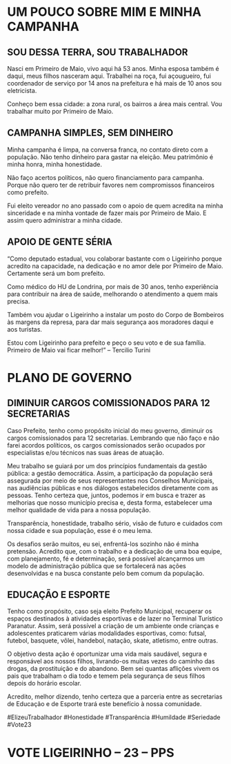 # UM POUCO SOBRE MIM E MINHA CAMPANHA 
## SOU DESSA TERRA, SOU TRABALHADOR
Nasci em Primeiro de Maio, vivo aqui há 53 anos. Minha esposa também é daqui, meus filhos nasceram aqui. Trabalhei na roça, fui açougueiro, fui coordenador de serviço por 14 anos na prefeitura e há mais de 10 anos sou eletricista.

Conheço bem essa cidade: a zona rural, os bairros a área mais central. Vou trabalhar muito por Primeiro de Maio.


## CAMPANHA SIMPLES, SEM DINHEIRO
Minha campanha é limpa, na conversa franca, no contato direto com a população. Não tenho dinheiro para gastar na eleição. Meu patrimônio é minha honra, minha honestidade.

Não faço acertos políticos, não quero financiamento para campanha. Porque não quero ter de retribuir favores nem compromissos financeiros como prefeito.

Fui eleito vereador no ano passado com o apoio de quem acredita na minha sinceridade e na minha vontade de fazer mais por Primeiro de Maio. E assim quero administrar a minha cidade.


## APOIO DE GENTE SÉRIA
“Como deputado estadual, vou colaborar bastante com o Ligeirinho porque acredito na capacidade, na dedicação e no amor dele por Primeiro de Maio. Certamente será um bom prefeito.

Como médico do HU de Londrina, por mais de 30 anos, tenho experiência para contribuir na área de saúde, melhorando o atendimento a quem mais precisa.

Também vou ajudar o Ligeirinho a instalar um posto do Corpo de Bombeiros às margens da represa, para dar mais segurança aos moradores daqui e aos turistas.

Estou com Ligeirinho para prefeito e peço o seu voto e de sua família. Primeiro de Maio vai ficar melhor!” – Tercilio Turini


# PLANO DE GOVERNO 
## DIMINUIR CARGOS COMISSIONADOS PARA 12 SECRETARIAS 
Caso Prefeito, tenho como propósito inicial do meu governo, diminuir os cargos comissionados para 12 secretarias. Lembrando que não faço e não farei acordos políticos, os cargos comissionados serão ocupados por especialistas e/ou técnicos nas suas áreas de atuação.

Meu trabalho se guiará por um dos princípios fundamentais da gestão pública: a gestão democrática. Assim, a participação da população será assegurada por meio de seus representantes nos Conselhos Municipais, nas audiências públicas e nos diálogos estabelecidos diretamente com as pessoas. Tenho certeza que, juntos, podemos ir em busca e trazer as melhorias que nosso município precisa e, desta forma, estabelecer uma melhor qualidade de vida para a nossa população.

Transparência, honestidade, trabalho sério, visão de futuro e cuidados com nossa cidade e sua população, esse é o meu lema.

Os desafios serão muitos, eu sei, enfrentá-los sozinho não é minha pretensão. Acredito que, com o trabalho e a dedicação de uma boa equipe, com planejamento, fé e determinação, será possível alcançarmos um modelo de administração pública que se fortalecerá nas ações desenvolvidas e na busca constante pelo bem comum da população.


## EDUCAÇÃO E ESPORTE
Tenho como propósito, caso seja eleito Prefeito Municipal, recuperar os espaços destinados à atividades esportivas e de lazer no Terminal Turístico Paranatur. Assim, será possível a criação de um ambiente onde crianças e adolescentes praticarem várias modalidades esportivas, como: futsal, futebol, basquete, vôlei, handebol, natação, skate, atletismo, entre outras.

O objetivo desta ação é oportunizar uma vida mais saudável, segura e responsável aos nossos filhos, livrando-os muitas vezes do caminho das drogas, da prostituição e do abandono. Bem sei quantas aflições vivem os pais que trabalham o dia todo e temem pela segurança de seus filhos depois do horário escolar.

Acredito, melhor dizendo, tenho certeza que a parceria entre as secretarias de Educação e de Esporte trará este benefício à nossa comunidade.

#ElizeuTrabalhador #Honestidade #Transparência #Humildade #Seriedade #Vote23


# VOTE LIGEIRINHO – 23 – PPS
